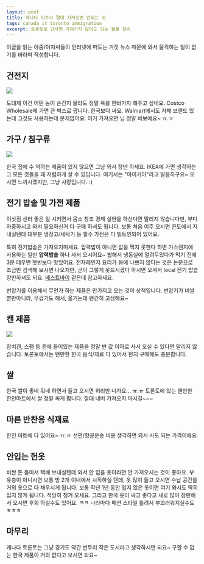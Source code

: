 ```yaml
--- 
layout: post  
title: 캐나다 이주시 절대 가져오면 안되는 것    
tags: canada it toronto immigration       
excerpt: 토론토로 간다면 가져가지 않아도 되는 물품 정리              
---  
```


이글을 읽는 아줌/아자씨들이 인터넷에 떠도는 거짓 뉴스 때문에 와서 울컥하는 일이 없기를 바라며 작성합니다. 

## 건전지   

![](https://images-na.ssl-images-amazon.com/images/I/913ztZY6-sL._SY450_.jpg)
  
도대체 이건 어떤 놈이 쓴건지 몰라도 정말 욕을 한바가지 해주고 싶네요. Costco Wholesale에 가면 큰 박스로 팝니다. 한국보다 싸요. Walmart에서도 자체 브랜드 있는데 그것도 사용하는데 문제없어요. 이거 가져오면 님 정말 바보에요~ ㅠ.ㅠ  

## 가구 / 침구류  

![](https://cbmpress.com/toronto/wp-content/uploads/sites/3/2017/04/2-1.jpg)

한국 집에 수 억하는 제품이 있지 않으면 그냥 와서 장만 하세요. IKEA에 가면 생각하는 그 모든 것들을 꽤 저렴하게 살 수 있답니다. 여기서는 "아이키아"라고 발음하구요~ 오시면 느끼시겠지만, 그냥 사랑입니다. :)    

## 전기 밥솥 및 가전 제품  

이삿짐 센터 좋은 일 시키면서 몸소 창조 경제 실현을 하신다면 말리지 않습니다만, 부디 자중하시고 와서 필요하신거 다 구매 하셔도 됩니다. 보통 처음 이주 오시면 콘도에서 지내실텐데 대부분 냉장고/세탁기 등 필수 가전은 다 빌트인되어 있어요.  

특히 전기밥솥은 가져오지마세요. 압력밥이 아니면 밥을 먹지 못한다 하면 가스렌지에 사용하는 일반 **압력밥솥** 하나 사서 오시어요~ 밥해서 냉동실에 얼려두었다가 먹기 전에 3분 데우면 햇반보다 맛있어요. 전자레인지 요리가 몸에 나쁘지 않다는 것은 논문으로 조금만 검색해 보시면 나오지만, 굳이 그렇게 못드시겠다 하시면 오셔서 local 전기 밥솥 장만하셔도 되요. [베스트바이](http://www.bestbuy.ca/en-ca/category/rice-cookers/31264.aspx) 같은데 참고하세요. 

변압기를 이용해서 무언가 하는 제품은 안가지고 오는 것이 상책입니다. 변압기가 비쌀뿐만아니라, 무겁기도 해서, 옮기는데 왠간히 고생해요~ 
  
## 캔 제품  

![](https://thumbs.dreamstime.com/z/canned-food-products-supermarket-toronto-ontario-canada-43235481.jpg)

참치캔, 스팸 등 캔에 들어있는 제품을 정말 반 값 이하로 사서 오실 수 있다면 말리지 않습니다. 토론토에서는 왠만한 한국 음식/재료 다 있어서 현지 구매해도 충분합니다. 

## 쌀  

한국 쌀이 좋네 뭐네 하면서 들고 오시면 허리만 나가요... ㅠ.ㅠ 토론토에 있는 왠만한 한인마트에서 쌀 정말 싸게 팝니다. 절대 네버 가져오지 마시길~~~  

## 마른 반찬용 식재료   

한인 마트에 다 있어요~ ㅠ.ㅠ 선편/항공운송 비용 생각하면 와서 사도 되는 가격이에요.  

## 안입는 헌옷  

비싼 돈 들여서 택배 보내실텐데 와서 안 입을 옷이라면 안 가져오시는 것이 좋아요. 부유층이 아니시면 보통 방 2개 이내에서 시작하실 텐데, 옷 많이 들고 오시면 수납 공간을 거의 옷으로 다 채우시게 됩니다. 보통 작년 1년 동안 입지 않은 옷이면 여기 와서도 딱히 입지 않게 됩니다. 적당히 챙겨 오세요. 그리고 한국 옷이 싸고 좋다고 새로 많이 장만해서 오시면 후회 하실수도 있어요. ㅋㅋ 나라마다 패션 스타일 틀려서 부끄러워지실수도 ㅎㅎㅎ  

## 마무리  

캐나다 토론토는 그냥 경기도 약간 변두리 작은 도시라고 생각하시면 되요~ 구할 수 없는 한국 제품이 거의 없다고 보시면 되요~ 

  
 

  
